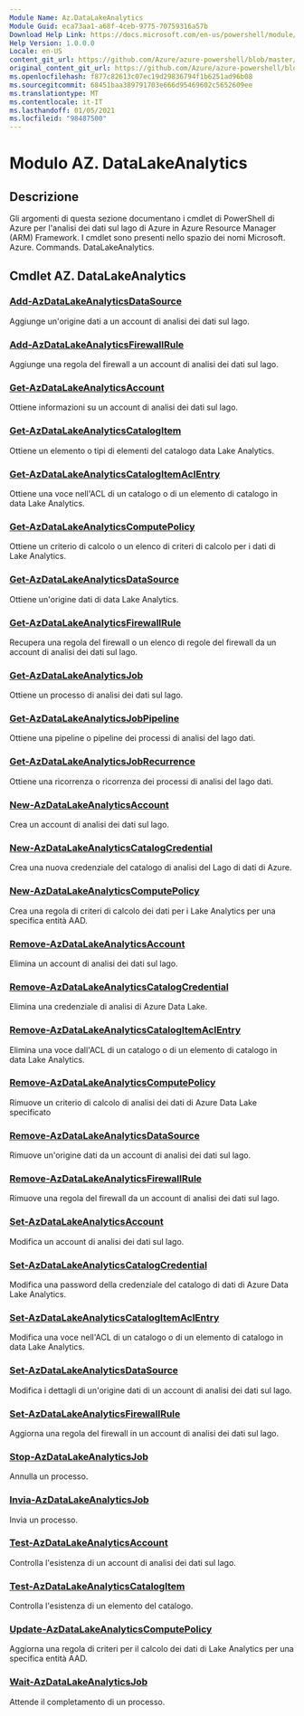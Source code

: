 ```yaml
---
Module Name: Az.DataLakeAnalytics
Module Guid: eca73aa1-a68f-4ceb-9775-70759316a57b
Download Help Link: https://docs.microsoft.com/en-us/powershell/module/az.datalakeanalytics
Help Version: 1.0.0.0
Locale: en-US
content_git_url: https://github.com/Azure/azure-powershell/blob/master/src/DataLakeAnalytics/DataLakeAnalytics/help/Az.DataLakeAnalytics.md
original_content_git_url: https://github.com/Azure/azure-powershell/blob/master/src/DataLakeAnalytics/DataLakeAnalytics/help/Az.DataLakeAnalytics.md
ms.openlocfilehash: f877c82613c07ec19d29836794f1b6251ad96b08
ms.sourcegitcommit: 68451baa389791703e666d95469602c5652609ee
ms.translationtype: MT
ms.contentlocale: it-IT
ms.lasthandoff: 01/05/2021
ms.locfileid: "98487500"
---
```

# Modulo AZ. DataLakeAnalytics
## Descrizione
Gli argomenti di questa sezione documentano i cmdlet di PowerShell di Azure per l'analisi dei dati sul lago di Azure in Azure Resource Manager (ARM) Framework. I cmdlet sono presenti nello spazio dei nomi Microsoft. Azure. Commands. DataLakeAnalytics.

## Cmdlet AZ. DataLakeAnalytics
### [Add-AzDataLakeAnalyticsDataSource](Add-AzDataLakeAnalyticsDataSource.md)
Aggiunge un'origine dati a un account di analisi dei dati sul lago.

### [Add-AzDataLakeAnalyticsFirewallRule](Add-AzDataLakeAnalyticsFirewallRule.md)
Aggiunge una regola del firewall a un account di analisi dei dati sul lago.

### [Get-AzDataLakeAnalyticsAccount](Get-AzDataLakeAnalyticsAccount.md)
Ottiene informazioni su un account di analisi dei dati sul lago.

### [Get-AzDataLakeAnalyticsCatalogItem](Get-AzDataLakeAnalyticsCatalogItem.md)
Ottiene un elemento o tipi di elementi del catalogo data Lake Analytics.

### [Get-AzDataLakeAnalyticsCatalogItemAclEntry](Get-AzDataLakeAnalyticsCatalogItemAclEntry.md)
Ottiene una voce nell'ACL di un catalogo o di un elemento di catalogo in data Lake Analytics.

### [Get-AzDataLakeAnalyticsComputePolicy](Get-AzDataLakeAnalyticsComputePolicy.md)
Ottiene un criterio di calcolo o un elenco di criteri di calcolo per i dati di Lake Analytics.

### [Get-AzDataLakeAnalyticsDataSource](Get-AzDataLakeAnalyticsDataSource.md)
Ottiene un'origine dati di data Lake Analytics.

### [Get-AzDataLakeAnalyticsFirewallRule](Get-AzDataLakeAnalyticsFirewallRule.md)
Recupera una regola del firewall o un elenco di regole del firewall da un account di analisi dei dati sul lago.

### [Get-AzDataLakeAnalyticsJob](Get-AzDataLakeAnalyticsJob.md)
Ottiene un processo di analisi dei dati sul lago.

### [Get-AzDataLakeAnalyticsJobPipeline](Get-AzDataLakeAnalyticsJobPipeline.md)
Ottiene una pipeline o pipeline dei processi di analisi del lago dati.

### [Get-AzDataLakeAnalyticsJobRecurrence](Get-AzDataLakeAnalyticsJobRecurrence.md)
Ottiene una ricorrenza o ricorrenza dei processi di analisi del lago dati.

### [New-AzDataLakeAnalyticsAccount](New-AzDataLakeAnalyticsAccount.md)
Crea un account di analisi dei dati sul lago.

### [New-AzDataLakeAnalyticsCatalogCredential](New-AzDataLakeAnalyticsCatalogCredential.md)
Crea una nuova credenziale del catalogo di analisi del Lago di dati di Azure.

### [New-AzDataLakeAnalyticsComputePolicy](New-AzDataLakeAnalyticsComputePolicy.md)
Crea una regola di criteri di calcolo dei dati per i Lake Analytics per una specifica entità AAD.

### [Remove-AzDataLakeAnalyticsAccount](Remove-AzDataLakeAnalyticsAccount.md)
Elimina un account di analisi dei dati sul lago.

### [Remove-AzDataLakeAnalyticsCatalogCredential](Remove-AzDataLakeAnalyticsCatalogCredential.md)
Elimina una credenziale di analisi di Azure Data Lake.

### [Remove-AzDataLakeAnalyticsCatalogItemAclEntry](Remove-AzDataLakeAnalyticsCatalogItemAclEntry.md)
Elimina una voce dall'ACL di un catalogo o di un elemento di catalogo in data Lake Analytics.

### [Remove-AzDataLakeAnalyticsComputePolicy](Remove-AzDataLakeAnalyticsComputePolicy.md)
Rimuove un criterio di calcolo di analisi dei dati di Azure Data Lake specificato

### [Remove-AzDataLakeAnalyticsDataSource](Remove-AzDataLakeAnalyticsDataSource.md)
Rimuove un'origine dati da un account di analisi dei dati sul lago.

### [Remove-AzDataLakeAnalyticsFirewallRule](Remove-AzDataLakeAnalyticsFirewallRule.md)
Rimuove una regola del firewall da un account di analisi dei dati sul lago.

### [Set-AzDataLakeAnalyticsAccount](Set-AzDataLakeAnalyticsAccount.md)
Modifica un account di analisi dei dati sul lago.

### [Set-AzDataLakeAnalyticsCatalogCredential](Set-AzDataLakeAnalyticsCatalogCredential.md)
Modifica una password della credenziale del catalogo di dati di Azure Data Lake Analytics.

### [Set-AzDataLakeAnalyticsCatalogItemAclEntry](Set-AzDataLakeAnalyticsCatalogItemAclEntry.md)
Modifica una voce nell'ACL di un catalogo o di un elemento di catalogo in data Lake Analytics.

### [Set-AzDataLakeAnalyticsDataSource](Set-AzDataLakeAnalyticsDataSource.md)
Modifica i dettagli di un'origine dati di un account di analisi dei dati sul lago.

### [Set-AzDataLakeAnalyticsFirewallRule](Set-AzDataLakeAnalyticsFirewallRule.md)
Aggiorna una regola del firewall in un account di analisi dei dati sul lago.

### [Stop-AzDataLakeAnalyticsJob](Stop-AzDataLakeAnalyticsJob.md)
Annulla un processo.

### [Invia-AzDataLakeAnalyticsJob](Submit-AzDataLakeAnalyticsJob.md)
Invia un processo.

### [Test-AzDataLakeAnalyticsAccount](Test-AzDataLakeAnalyticsAccount.md)
Controlla l'esistenza di un account di analisi dei dati sul lago.

### [Test-AzDataLakeAnalyticsCatalogItem](Test-AzDataLakeAnalyticsCatalogItem.md)
Controlla l'esistenza di un elemento del catalogo.

### [Update-AzDataLakeAnalyticsComputePolicy](Update-AzDataLakeAnalyticsComputePolicy.md)
Aggiorna una regola di criteri per il calcolo dei dati di Lake Analytics per una specifica entità AAD.

### [Wait-AzDataLakeAnalyticsJob](Wait-AzDataLakeAnalyticsJob.md)
Attende il completamento di un processo.

